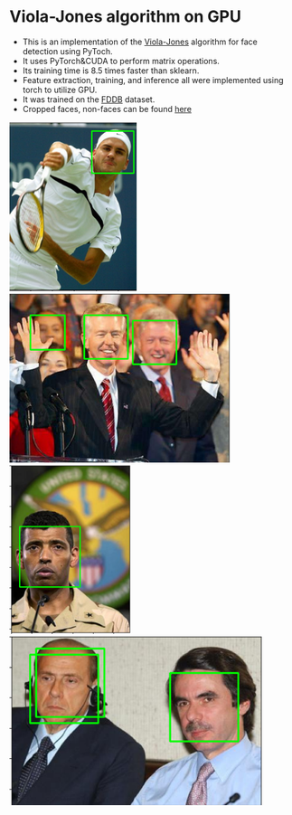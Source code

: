 # Viola-Jones algorithm on GPU
- This is an implementation of the [Viola-Jones](https://www.cs.cmu.edu/~efros/courses/LBMV07/Papers/viola-IJCV-01.pdf) algorithm for face detection using PyToch. 
- It uses PyTorch&CUDA to perform matrix operations. 
- Its training time is 8.5 times faster than sklearn. 
- Feature extraction, training, and inference all were implemented using torch to utilize GPU.
- It was trained on the [FDDB](http://vis-www.cs.umass.edu/fddb/) dataset. 
- Cropped faces, non-faces can be found [here](https://drive.google.com/file/d/1VcAfLbUtzsTI3t_NjxQ7mYFOWZvh8HSX/view?usp=sharing)
  
<img src="Docs/img1.png" alt="Alt text" height="300">
<img src="Docs/img2.png" alt="Alt text" height="300">

<img src="Docs/img3.png" alt="Alt text" height="300">
<img src="Docs/img4.png" alt="Alt text" height="300">
